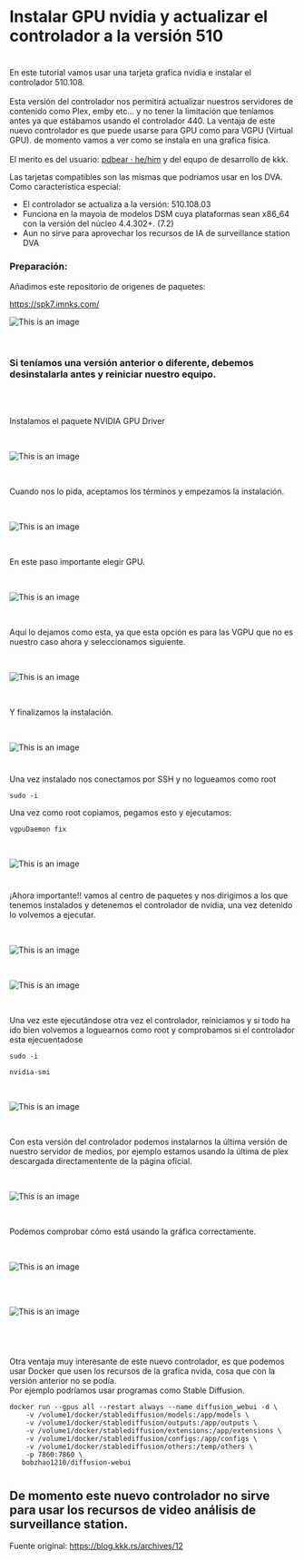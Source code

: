 # Instalar  GPU nvidia y actualizar el controlador a la versión 510
#

En este tutorial vamos usar una tarjeta grafica nvidia e instalar el controlador 510.108.
<br>
<br>
Esta versión del controlador nos permitirá actualizar nuestros servidores de contenido como Plex, emby etc… y no tener la limitación que teníamos antes ya que estábamos usando el controlador 440. La ventaja de este nuevo controlador es que puede usarse para GPU como para VGPU (Virtual GPU). de momento vamos a ver como se instala en una grafica física.
<br>
<br>
El merito es del usuario: [pdbear · he/him](https://github.com/pdbear/syno_nvidia_gpu_driver) y del equpo de desarrollo de kkk.

Las tarjetas compatibles son las mismas que podriamos usar en los DVA.
<br>
Como característica especial:
<br>
- El controlador se actualiza a la versión: 510.108.03
- Funciona en la mayoia de modelos DSM cuya plataformas sean x86_64 con la versión del núcleo 4.4.302+. (7.2)
- Aun no sirve para aprovechar los recursos de IA de surveillance station DVA

### Preparación:

Añadimos este repositorio de origenes de paquetes:

https://spk7.imnks.com/


![This is an image](imagenes/nvidia1.png)

<br>

### Si teníamos una versión anterior o diferente, debemos desinstalarla antes y reiniciar nuestro equipo. 

<br> 
<br>

 Instalamos el paquete NVIDIA GPU Driver 

<br>

![This is an image](imagenes/nvidia13.png)

<br>

Cuando nos lo pida, aceptamos los términos y empezamos la instalación.

<br>

![This is an image](imagenes/nvidia14.png)

<br>

En este paso importante elegir GPU.

<br>

![This is an image](imagenes/nvidia15.png)

<br>

Aquí lo dejamos como esta, ya que esta opción es para las VGPU que no es nuestro caso ahora y seleccionamos siguiente.

<br>

![This is an image](imagenes/nvidia16.png)

<br>

Y finalizamos la instalación.

<br>

![This is an image](imagenes/nvidia17.png)

#

Una vez instalado nos conectamos por SSH y no logueamos como root

```
sudo -i
```
Una vez como root copiamos, pegamos esto y ejecutamos:
```
vgpuDaemon fix
```
<br>

![This is an image](imagenes/nvidia18.png)

#

¡Ahora importante!! vamos al centro de paquetes y nos dirigimos a los que tenemos instalados y detenemos el controlador de nvidia, una vez detenido lo volvemos a ejecutar.

<br>

![This is an image](imagenes/nvidia19.png)

<br>

![This is an image](imagenes/nvidia20.png)

<br>

Una vez este ejecutándose otra vez el controlador, reiniciamos y si todo ha ido bien volvemos a loguearnos como root y comprobamos si el controlador esta ejecuentadose

```
sudo -i
```
```
nvidia-smi
```
<br>

![This is an image](imagenes/nvidia21.png)

<br>

Con esta versión del controlador podemos instalarnos la última versión de nuestro servidor de medios, por ejemplo estamos usando la última de plex descargada directamentente de la página oficial.

<br>

![This is an image](imagenes/nvidia24.png)

<br>

Podemos comprobar cómo está usando la gráfica correctamente.

<br>

![This is an image](imagenes/nvidia23.png)

<br>

<br>

![This is an image](imagenes/nvidia22.png)

<br>

#

Otra ventaja muy interesante de este nuevo controlador, es que podemos usar Docker que usen los recursos de la grafica nvida, cosa que con la versión anterior no se podía. 
<br>
Por ejemplo podríamos usar programas como Stable Diffusion.

```
docker run --gpus all --restart always --name diffusion_webui -d \
    -v /volume1/docker/stablediffusion/models:/app/models \
    -v /volume1/docker/stablediffusion/outputs:/app/outputs \
    -v /volume1/docker/stablediffusion/extensions:/app/extensions \
    -v /volume1/docker/stablediffusion/configs:/app/configs \
    -v /volume1/docker/stablediffusion/others:/temp/others \
    -p 7860:7860 \
   bobzhao1210/diffusion-webui
```

#

## De momento este nuevo controlador no sirve para usar los recursos de video análisis de surveillance station.

Fuente original: https://blog.kkk.rs/archives/12
